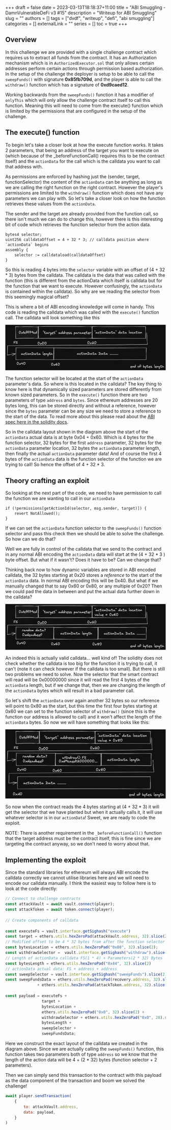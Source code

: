 +++ 
draft = false
date = 2023-03-13T18:18:37+11:00
title = "ABI Smuggling - DamnVulnerableDeFi v3 #15"
description = "Writeup for ABI Smuggling"
slug = ""
authors = []
tags = ["dvdf", "writeup", "defi", "abi smuggling"]
categories = []
externalLink = ""
series = []
toc = true
+++

## Overview

In this challenge we are provided with a single challenge contract which requires us to extract all funds from the contract. It has an Authorization mechanism which is in `AuthorizedExecutor.sol` that only allows certain addresses perform certain actions through permission based authorization. In the setup of the challenge the deployer is setup to be able to call the `sweepFunds()` with signature **0x85fb709d**, and the player is able to call the `withdraw()` function which has a signature of **0xd9caed12**.

Working backwards from the `sweepFunds()` function it has a modifier of `onlyThis` which will only allow the challenge contract itself to call this function. Meaning this will need to come from the execute() function which is limited by the permissions that are configured in the setup of the challenge.

## The execute() function

To begin let's take a closer look at how the execute function works. It takes 2 parameters, that being an address of the target you want to execute on (which because of the _beforeFunctionCall() requires this to be the contract itself) and the `actionData` for the call which is the calldata you want to call that address with.

As permissions are enforced by hashing just the (sender, target, functionSelector) the content of the `actionData` can be anything as long as we are calling the right function on the right contract. However the player's permissions are limited to the `withdraw()` function which does not have any parameters we can play with. So let's take a closer look on how the function retrieves these values from the `actionData`.

The sender and the target are already provided from the function call, so there isn't much we can do to change this, however there is this interesting bit of code which retrieves the function selector from the action data.

```sol
bytes4 selector;
uint256 calldataOffset = 4 + 32 * 3; // calldata position where `actionData` begins
assembly {
    selector := calldataload(calldataOffset)
}
```

So this is reading 4 bytes into the `selector` variable with an offset of (4 + 32 * 3) bytes from the calldata. The calldata is the data that was called with the function (this is different from the actionData which itself is calldata but for the function that we want to execute. However confusingly, the `actionData` is contained within the calldata). So why are we reading the selector from this seemingly magical offset?

This is where a bit of ABI encoding knowledge will come in handy. This code is reading the calldata which was called with the `execute()` function call. The calldata will look something like this

![ABI overview](calldata-normal.png)

The function selector will be located at the start of the `actionData` parameter's data. So where is this located in the calldata? The key thing to know here is that dynamically sized parameters are stored differently from known sized parameters. So in the `execute()` function there are two parameters of type `address` and `bytes`. Since ethereum addresses are 20 bytes long, this can be stored directly and without a reference, however since the `bytes` parameter can be any size we need to store a reference to the start of the data. To read more about this please read about the [ABI spec here in the solidity docs](https://docs.soliditylang.org/en/v0.8.19/abi-spec.html).

So in the calldata layout shown in the diagram above the start of the `actionData` actual data is at byte 0x04 + 0x60. Which is 4 bytes for the function selector, 32 bytes for the first `address` parameter, 32 bytes for the `actionData` parameter location, 32 bytes the `actionData` parameter length, then finally the actual `actionData` parameter data! And of course the first 4 bytes of the `actionData` data is the function selector of the function we are trying to call! So hence the offset of 4 + 32 * 3.

## Theory crafting an exploit

So looking at the next part of the code, we need to have permission to call the function we are wanting to call in our `actionData`

```sol
if (!permissions[getActionId(selector, msg.sender, target)]) {
    revert NotAllowed();
}
```

If we can set the `actionData` function selector to the `sweepFunds()` function selector and pass this check then we should be able to solve the challenge. So how can we do that?

Well we are fully in control of the calldata that we send to the contract and in any normal ABI encoding the `actionData` data will start at the (4 + 32 * 3 ) byte offset. But what if it wasn't? Does it have to be? Can we change that?

Thinking back now to how dynamic variables are stored in ABI encoded calldata, the 32 bytes starting at 0x20 stores a *reference* to the start of the `actionData` data. In normal ABI encoding this will be 0x40. But what if we manually changed that to say 0x60 or 0x80, or any multiple of 0x20? Then we could pad the data in between and put the actual data further down in the calldata?

![Calldata random](calldata-random.png)

An indeed this is actually valid calldata... well kind of! The solidity does not check whether the calldata is too big for the function it is trying to call, it can't (note it can check however if the calldata is too small). But there is still two problems we need to solve. Now the selector that the smart contract will read will be 0x00000000 since it will read the first 4 bytes of the `actionData` length, but if we change that, then we are changing the length of the `actionData` bytes which will result in a bad parameter call.

So let's shift the `actionData` over again another 32 bytes so our reference will point to 0x80 as the start, but this time the first four bytes starting at 0x60 we can set to the function selector of `withdraw()` (since this is the function our address is allowed to call) and it won't affect the length of the `actionData` bytes. So now we will have something that looks like this:

![calldata exploit](calldata-exploit.png)

So now when the contract reads the 4 bytes starting at (4 + 32 * 3) it will get the selector that we have planted but when it actually calls it, it will use whatever selector is in our `actionData`! Sweet, we are ready to code the exploit.

NOTE: There is another requirement in the `_beforeFunctionCall()` function that the target address must be the contract itself, this is fine since we are targeting the contract anyway, so we don't need to worry about that.

## Implementing the exploit

Since the standard libraries for ethereum will always ABI encode the calldata correctly we cannot utilise libraries here and we will need to encode our calldata manually. I think the easiest way to follow here is to look at the code directly:

```javascript
// Connect to challenge contracts
const attackVault = await vault.connect(player);
const attackToken = await token.connect(player);

// Create components of calldata

const executeFs = vault.interface.getSighash("execute")
const target = ethers.utils.hexZeroPad(attackVault.address, 32).slice(2);
// Modified offset to be 4 * 32 bytes from after the function selector
const bytesLocation = ethers.utils.hexZeroPad("0x80", 32).slice(2); 
const withdrawSelector =  vault.interface.getSighash("withdraw").slice(2);
// Length of actionData calldata FS(1 * 4) + Parameters(2 * 32) Bytes
const bytesLength = ethers.utils.hexZeroPad("0x44", 32).slice(2)
// actionData actual data: FS + address + address
const sweepSelector = vault.interface.getSighash("sweepFunds").slice(2);
const sweepFundsData = ethers.utils.hexZeroPad(recovery.address, 32).slice(2)
              + ethers.utils.hexZeroPad(attackToken.address, 32).slice(2) 

const payload = executeFs + 
                target + 
                bytesLocation + 
                ethers.utils.hexZeroPad("0x0", 32).slice(2) +
                withdrawSelector + ethers.utils.hexZeroPad("0x0", 28).slice(2) +
                bytesLength + 
                sweepSelector + 
                sweepFundsData;
```

Here we construct the exact layout of the calldata we created in the diagram above. Since we are actually calling the `sweepFunds()` function, this function takes two parameters both of type `address` so we know that the length of the action data will be 4 + (2 * 32) bytes (function selector + 2 parameters).

Then we can simply send this transaction to the contract with this payload as the data component of the transaction and boom we solved the challenge!

```javascript
await player.sendTransaction(
    {
        to: attackVault.address,
        data: payload,
    }
)
```